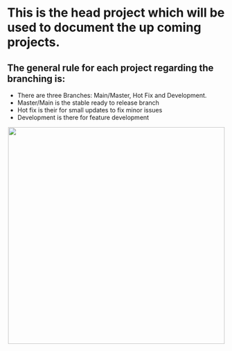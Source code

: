 <h1>
    This is the head project which will be used to document the up coming projects.
</h1>
<h2>The general rule for each project regarding the branching is:</h2>
<ul>
    <li>There are three Branches: Main/Master, Hot Fix and Development.</li>
    <li>Master/Main is the stable ready to release branch</li>
    <li>Hot fix is their for small updates to fix minor issues</li>
    <li>Development is there for feature development</li>
</ul>
<div style="display: flex; justify-content: center;">
    <img src="https://mfdot.com/Project%20Layout.svg" alt="" style="width: 500px ;height:500px">
</div>
